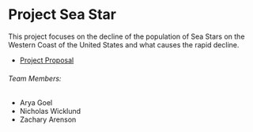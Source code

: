 # Project Sea Star
 This project focuses on the decline of the population of Sea Stars on the
 Western Coast of the United States and what causes the rapid decline.
* [Project Proposal](githubwikilinkhere)

###### Team Members:
* Arya Goel
* Nicholas Wicklund
* Zachary Arenson
